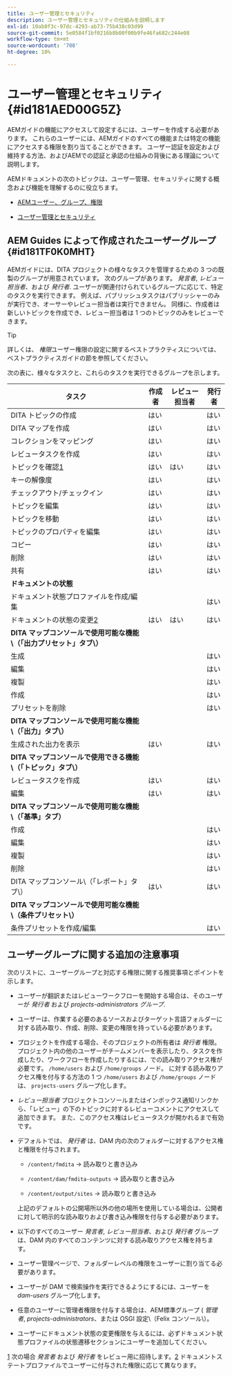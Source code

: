 ```yaml
---
title: ユーザー管理とセキュリティ
description: ユーザー管理とセキュリティの仕組みを説明します
exl-id: 10ab0f3c-97dc-4293-ab73-75b438c03d99
source-git-commit: 5e0584f1bf0216b8b00f00b9fe46fa682c244e08
workflow-type: tm+mt
source-wordcount: '708'
ht-degree: 10%

---
```


# ユーザー管理とセキュリティ {#id181AED00G5Z}

AEMガイドの機能にアクセスして設定するには、ユーザーを作成する必要があります。 これらのユーザーには、AEMガイドのすべての機能または特定の機能にアクセスする権限を割り当てることができます。 ユーザー認証を設定および維持する方法、およびAEMでの認証と承認の仕組みの背後にある理論について説明します。

AEMドキュメントの次のトピックは、ユーザー管理、セキュリティに関する概念および機能を理解するのに役立ちます。

- [AEMユーザー、グループ、権限](https://experienceleague.adobe.com/docs/experience-manager-learn/cloud-service/accessing/aem-users-groups-and-permissions.html)

- [ユーザー管理とセキュリティ](https://experienceleague.adobe.com/docs/experience-manager-65/administering/security/security.html?lang=ja)


## AEM Guides によって作成されたユーザーグループ {#id181TF0K0MHT}

AEMガイドには、DITA プロジェクトの様々なタスクを管理するための 3 つの既製のグループが用意されています。 次のグループがあります。 *発言者*, *レビュー担当者*、および *発行者*. ユーザーが関連付けられているグループに応じて、特定のタスクを実行できます。 例えば、パブリッシュタスクはパブリッシャーのみが実行でき、オーサーやレビュー担当者は実行できません。 同様に、作成者は新しいトピックを作成でき、レビュー担当者は 1 つのトピックのみをレビューできます。

>[!TIP]
>
> 詳しくは、 *権限*&#x200B;ユーザー権限の設定に関するベストプラクティスについては、ベストプラクティスガイドの節を参照してください。

次の表に、様々なタスクと、これらのタスクを実行できるグループを示します。

| タスク | 作成者 | レビュー担当者 | 発行者 |
|----|-------|---------|----------|
| DITA トピックの作成 | はい |   | はい |
| DITA マップを作成 | はい |   | はい |
| コレクションをマッピング | はい |   | はい |
| レビュータスクを作成 | はい |   | はい |
| トピックを確認[1](#fntarg_1) | はい | はい | はい |
| キーの解像度 | はい |   | はい |
| チェックアウト/チェックイン | はい |   | はい |
| トピックを編集 | はい |   | はい |
| トピックを移動 | はい |   | はい |
| トピックのプロパティを編集 | はい |   | はい |
| コピー | はい |   | はい |
| 削除 | はい |   | はい |
| 共有 | はい |   | はい |
| **ドキュメントの状態** |
| ドキュメント状態プロファイルを作成/編集 |   |   | はい |
| ドキュメントの状態の変更[2](#fntarg_2) | はい | はい | はい |
| **DITA マップコンソールで使用可能な機能\（「出力プリセット」タブ\）** |
| 生成 |   |   | はい |
| 編集 |   |   | はい |
| 複製 |   |   | はい |
| 作成 |   |   | はい |
| プリセットを削除 |   |   | はい |
| **DITA マップコンソールで使用可能な機能\（「出力」タブ\）** |
| 生成された出力を表示 | はい |   | はい |
| **DITA マップコンソールで使用できる機能\（「トピック」タブ\）** |
| レビュータスクを作成 | はい |   | はい |
| 編集 | はい |   | はい |
| **DITA マップコンソールで使用可能な機能\（「基準」タブ）** |
| 作成 |   |   | はい |
| 編集 |   |   | はい |
| 複製 |   |   | はい |
| 削除 |   |   | はい |
| DITA マップコンソール\（「レポート」タブ\） | はい |   | はい |
| **DITA マップコンソールで使用可能な機能\（条件プリセット\）** |
| 条件プリセットを作成/編集 |   |   | はい |

## ユーザーグループに関する追加の注意事項

次のリストに、ユーザーグループと対応する権限に関する推奨事項とポイントを示します。

- ユーザーが翻訳またはレビューワークフローを開始する場合は、そのユーザーが *発行者* および *projects-administrators グループ*.

- ユーザーは、作業する必要のあるソースおよびターゲット言語フォルダーに対する読み取り、作成、削除、変更の権限を持っている必要があります。

- プロジェクトを作成する場合、そのプロジェクトの所有者は *発行者* 権限。 プロジェクト内の他のユーザーがチームメンバーを表示したり、タスクを作成したり、ワークフローを作成したりするには、での読み取りアクセス権が必要です。 `/home/users` および `/home/groups` ノード。 に対する読み取りアクセス権を付与する方法の 1 つ `/home/users` および `/home/groups` ノードは、 `projects-users` グループ化します。

- *レビュー担当者* プロジェクトコンソールまたはインボックス通知リンクから、「レビュー」の下のトピックに対するレビューコメントにアクセスして追加できます。 また、このアクセス権はレビュータスクが開かれるまで有効です。

- デフォルトでは、 *発行者* は、DAM 内の次のフォルダーに対するアクセス権と権限を付与されます。

   - `/content/fmdita` -\> 読み取りと書き込み

   - `/content/dam/fmdita-outputs` -\> 読み取りと書き込み

   - `/content/output/sites` -\> 読み取りと書き込み

  上記のデフォルトの公開場所以外の他の場所を使用している場合は、公開者に対して明示的な読み取りおよび書き込み権限を付与する必要があります。

- 以下のすべてのユーザー *発言者*, *レビュー担当者*、および *発行者* グループは、DAM 内のすべてのコンテンツに対する読み取りアクセス権を持ちます。

- ユーザー管理ページで、フォルダーレベルの権限をユーザーに割り当てる必要があります。

- ユーザーが DAM で検索操作を実行できるようにするには、ユーザーを *dam-users* グループ化します。

- 任意のユーザーに管理者権限を付与する場合は、AEM標準グループ ( *管理者*, *projects-administrators*、または OSGI 設定\（Felix コンソール\）。

- ユーザーにドキュメント状態の変更権限を与えるには、必ずドキュメント状態プロファイルの状態遷移セクションにユーザーを追加してください。

[1](#fnsrc_1) 次の場合 *発言者* および *発行者* をレビュー用に招待します。[2](#fnsrc_2) ドキュメントステートプロファイルでユーザーに付与された権限に応じて異なります。
